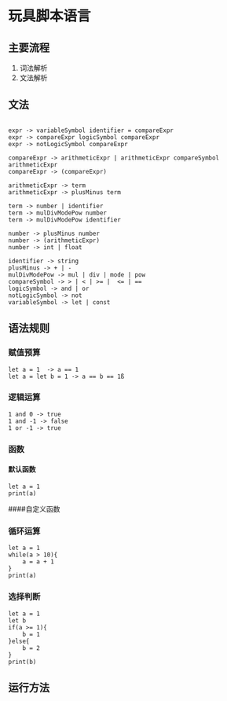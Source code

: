 # 玩具脚本语言

## 主要流程
1. 词法解析
2. 文法解析

## 文法

```****

expr -> variableSymbol identifier = compareExpr
expr -> compareExpr logicSymbol compareExpr
expr -> notLogicSymbol compareExpr

compareExpr -> arithmeticExpr | arithmeticExpr compareSymbol arithmeticExpr
compareExpr -> (compareExpr)

arithmeticExpr -> term 
arithmeticExpr -> plusMinus term

term -> number | identifier
term -> mulDivModePow number
term -> mulDivModePow identifier

number -> plusMinus number
number -> (arithmeticExpr)
number -> int | float

identifier -> string
plusMinus -> + | -
mulDivModePow -> mul | div | mode | pow
compareSymbol -> > | < | >= |  <= | ==
logicSymbol -> and | or
notLogicSymbol -> not
variableSymbol -> let | const
```

## 语法规则

### 赋值预算
```
let a = 1  -> a == 1
let a = let b = 1 -> a == b == 1ß
```

### 逻辑运算
```
1 and 0 -> true
1 and -1 -> false
1 or -1 -> true
```

### 函数

#### 默认函数
```
let a = 1
print(a)
```

####自定义函数

### 循环运算
```
let a = 1
while(a > 10){
    a = a + 1
}
print(a)
```
### 选择判断
```
let a = 1
let b
if(a >= 1){
    b = 1
}else{
    b = 2
}
print(b)
```

## 运行方法

